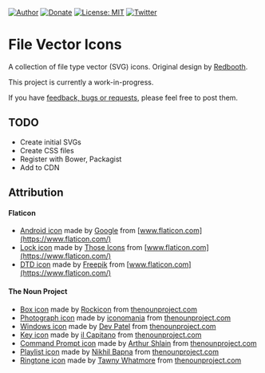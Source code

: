 [![Author](https://img.shields.io/badge/author-Daniel%20M.%20Hendricks-blue.svg)](https://www.danhendricks.com)
[![Donate](https://img.shields.io/badge/Donate-PayPal-green.svg)](https://paypal.me/danielhendricks)
[![License: MIT](https://img.shields.io/badge/License-MIT-yellow.svg)](https://opensource.org/licenses/MIT)
[![Twitter](https://img.shields.io/twitter/url/https/github.com/dmhendricks/file-icon-vectors.svg?style=social)](https://twitter.com/danielhendricks)

# File Vector Icons

A collection of file type vector (SVG) icons. Original design by [Redbooth](https://github.com/redbooth/free-file-icons).

This project is currently a work-in-progress.

If you have [feedback, bugs or requests](https://github.com/dmhendricks/file-icon-vectors/issues), please feel free to post them.

## TODO

* Create initial SVGs
* Create CSS files
* Register with Bower, Packagist
* Add to CDN

## Attribution

#### Flaticon

* [Android icon](https://www.flaticon.com/free-icon/android-logo_61120) made by [Google](https://www.flaticon.com/authors/google) from [www.flaticon.com](https://www.flaticon.com/)
* [Lock icon](https://www.flaticon.com/free-icon/lock_483408) made by [Those Icons](https://www.flaticon.com/authors/those-icons) from [www.flaticon.com](https://www.flaticon.com/)
* [DTD icon](https://www.flaticon.com/free-icon/dtd-file-format-extension_29547) made by [Freepik](https://www.flaticon.com/authors/freepik) from [www.flaticon.com](https://www.flaticon.com/)

#### The Noun Project

* [Box icon](https://thenounproject.com/term/box/895233/) made by [Rockicon](https://thenounproject.com/rockicon/) from [thenounproject.com](https://thenounproject.com/)
* [Photograph icon](https://thenounproject.com/search/?q=photo&i=1223579) made by [iconomania](https://thenounproject.com/iconomania/) from [thenounproject.com](https://thenounproject.com/)
* [Windows icon](https://thenounproject.com/dev137/collection/basic-tools/?i=1152714) made by [Dev Patel](https://thenounproject.com/dev137/) from [thenounproject.com](https://thenounproject.com/)
* [Key icon](https://thenounproject.com/il.capitano/collection/user-interface/?i=894526) made by [il Capitano](https://thenounproject.com/il.capitano/) from [thenounproject.com](https://thenounproject.com/)
* [Command Prompt icon](https://thenounproject.com/ArtZ91/collection/micronicons/?i=413231) made by [Arthur Shlain](https://thenounproject.com/ArtZ91/) from [thenounproject.com](https://thenounproject.com/)
* [Playlist icon](https://thenounproject.com/nikhilbapna/collection/music/?i=1229062) made by [Nikhil Bapna](https://thenounproject.com/nikhilbapna/) from [thenounproject.com](https://thenounproject.com/)
* [Ringtone icon](https://thenounproject.com/sarcodius/collection/phone-call-icons/?i=740278) made by [Tawny Whatmore](https://thenounproject.com/sarcodius/) from [thenounproject.com](https://thenounproject.com/)
